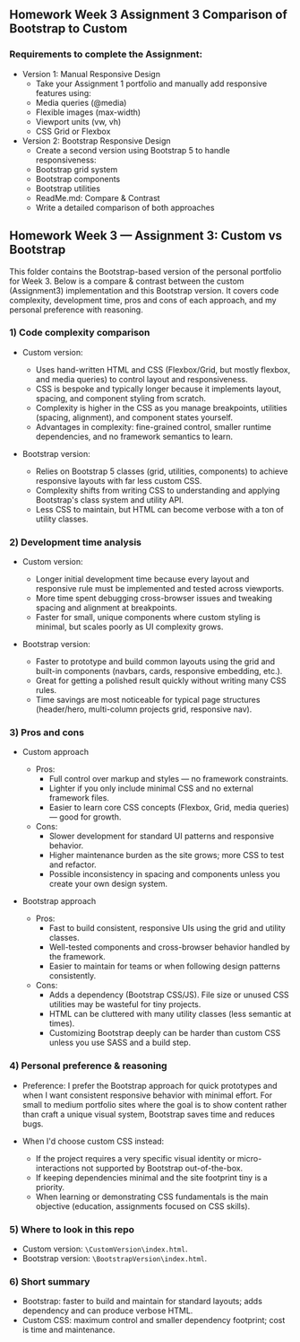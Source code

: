 ## Homework Week 3 Assignment 3 Comparison of Bootstrap to Custom

### Requirements to complete the Assignment:

- Version 1: Manual Responsive Design
  - Take your Assignment 1 portfolio and manually add responsive features using:
  - Media queries (@media)
  - Flexible images (max-width)
  - Viewport units (vw, vh)
  - CSS Grid or Flexbox
- Version 2: Bootstrap Responsive Design
  - Create a second version using Bootstrap 5 to handle responsiveness:
  - Bootstrap grid system
  - Bootstrap components
  - Bootstrap utilities
  - ReadMe.md: Compare & Contrast
  - Write a detailed comparison of both approaches

## Homework Week 3 — Assignment 3: Custom vs Bootstrap

This folder contains the Bootstrap-based version of the personal portfolio for Week 3. Below is a compare & contrast between the custom (Assignment3) implementation and this Bootstrap version. It covers code complexity, development time, pros and cons of each approach, and my personal preference with reasoning.

### 1) Code complexity comparison

- Custom version:
	- Uses hand-written HTML and CSS (Flexbox/Grid, but mostly flexbox, and media queries) to control layout and responsiveness.
	- CSS is bespoke and typically longer because it implements layout, spacing, and component styling from scratch.
	- Complexity is higher in the CSS as you manage breakpoints, utilities (spacing, alignment), and component states yourself.
	- Advantages in complexity: fine-grained control, smaller runtime dependencies, and no framework semantics to learn.

- Bootstrap version:
	- Relies on Bootstrap 5 classes (grid, utilities, components) to achieve responsive layouts with far less custom CSS.
	- Complexity shifts from writing CSS to understanding and applying Bootstrap's class system and utility API.
	- Less CSS to maintain, but HTML can become verbose with a ton of utility classes.

### 2) Development time analysis

- Custom version:
	- Longer initial development time because every layout and responsive rule must be implemented and tested across viewports.
	- More time spent debugging cross-browser issues and tweaking spacing and alignment at breakpoints.
	- Faster for small, unique components where custom styling is minimal, but scales poorly as UI complexity grows.

- Bootstrap version:
	- Faster to prototype and build common layouts using the grid and built-in components (navbars, cards, responsive embedding, etc.).
	- Great for getting a polished result quickly without writing many CSS rules.
	- Time savings are most noticeable for typical page structures (header/hero, multi-column projects grid, responsive nav).

### 3) Pros and cons

- Custom approach
	- Pros:
		- Full control over markup and styles — no framework constraints.
		- Lighter if you only include minimal CSS and no external framework files.
		- Easier to learn core CSS concepts (Flexbox, Grid, media queries) — good for growth.
	- Cons:
		- Slower development for standard UI patterns and responsive behavior.
		- Higher maintenance burden as the site grows; more CSS to test and refactor.
		- Possible inconsistency in spacing and components unless you create your own design system.

- Bootstrap approach
	- Pros:
		- Fast to build consistent, responsive UIs using the grid and utility classes.
		- Well-tested components and cross-browser behavior handled by the framework.
		- Easier to maintain for teams or when following design patterns consistently.
	- Cons:
		- Adds a dependency (Bootstrap CSS/JS). File size or unused CSS utilities may be wasteful for tiny projects.
		- HTML can be cluttered with many utility classes (less semantic at times).
		- Customizing Bootstrap deeply can be harder than custom CSS unless you use SASS and a build step.

### 4) Personal preference & reasoning

- Preference: I prefer the Bootstrap approach for quick prototypes and when I want consistent responsive behavior with minimal effort. For small to medium portfolio sites where the goal is to show content rather than craft a unique visual system, Bootstrap saves time and reduces bugs.

- When I'd choose custom CSS instead:
	- If the project requires a very specific visual identity or micro-interactions not supported by Bootstrap out-of-the-box.
	- If keeping dependencies minimal and the site footprint tiny is a priority.
	- When learning or demonstrating CSS fundamentals is the main objective (education, assignments focused on CSS skills).

### 5) Where to look in this repo

- Custom version: `\CustomVersion\index.html`.
- Bootstrap version: `\BootstrapVersion\index.html`.

### 6) Short summary

- Bootstrap: faster to build and maintain for standard layouts; adds dependency and can produce verbose HTML.
- Custom CSS: maximum control and smaller dependency footprint; cost is time and maintenance.
